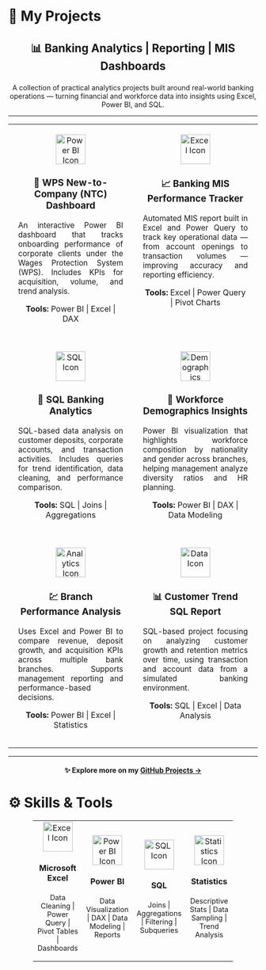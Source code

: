 

# 💼 My Projects

<div align="center">
  <h3 style="font-size:1.4rem;">📊 Banking Analytics | Reporting | MIS Dashboards</h3>
  <p style="max-width:750px;">A collection of practical analytics projects built around real-world banking operations — turning financial and workforce data into insights using Excel, Power BI, and SQL.</p>
</div>

---

<table style="width:100%; border:none;">
<tr>

<td align="center" width="50%" style="vertical-align:top; padding:20px;">

<a href="https://github.com/YOUR_USERNAME/WPS-New-to-Company-Acquisition" target="_blank">
  <img src="https://img.icons8.com/color/96/power-bi.png" width="60" alt="Power BI Icon">
</a>

<h3>🏦 WPS New-to-Company (NTC) Dashboard</h3>
<p style="text-align:justify; font-size:0.95rem;">
An interactive Power BI dashboard that tracks onboarding performance of corporate clients under the Wages Protection System (WPS). Includes KPIs for acquisition, volume, and trend analysis.
</p>
<p><b>Tools:</b> Power BI | Excel | DAX</p>

</td>

<td align="center" width="50%" style="vertical-align:top; padding:20px;">

<a href="https://github.com/YOUR_USERNAME/Banking-MIS-Performance" target="_blank">
  <img src="https://img.icons8.com/color/96/microsoft-excel-2019--v1.png" width="60" alt="Excel Icon">
</a>

<h3>📈 Banking MIS Performance Tracker</h3>
<p style="text-align:justify; font-size:0.95rem;">
Automated MIS report built in Excel and Power Query to track key operational data — from account openings to transaction volumes — improving accuracy and reporting efficiency.
</p>
<p><b>Tools:</b> Excel | Power Query | Pivot Charts</p>

</td>
</tr>

<tr>

<td align="center" width="50%" style="vertical-align:top; padding:20px;">

<a href="https://github.com/YOUR_USERNAME/SQL-Banking-Analytics" target="_blank">
  <img src="https://img.icons8.com/color/96/sql.png" width="60" alt="SQL Icon">
</a>

<h3>💾 SQL Banking Analytics</h3>
<p style="text-align:justify; font-size:0.95rem;">
SQL-based data analysis on customer deposits, corporate accounts, and transaction activities. Includes queries for trend identification, data cleaning, and performance comparison.
</p>
<p><b>Tools:</b> SQL | Joins | Aggregations</p>

</td>

<td align="center" width="50%" style="vertical-align:top; padding:20px;">

<a href="https://github.com/YOUR_USERNAME/Banking-Workforce-Insights" target="_blank">
  <img src="https://img.icons8.com/color/96/group.png" width="60" alt="Demographics Icon">
</a>

<h3>👥 Workforce Demographics Insights</h3>
<p style="text-align:justify; font-size:0.95rem;">
Power BI visualization that highlights workforce composition by nationality and gender across branches, helping management analyze diversity ratios and HR planning.
</p>
<p><b>Tools:</b> Power BI | DAX | Data Modeling</p>

</td>
</tr>

<tr>

<td align="center" width="50%" style="vertical-align:top; padding:20px;">

<a href="https://github.com/YOUR_USERNAME/Bank-Branch-Performance-Analysis" target="_blank">
  <img src="https://img.icons8.com/color/96/line-chart.png" width="60" alt="Analytics Icon">
</a>

<h3>💹 Branch Performance Analysis</h3>
<p style="text-align:justify; font-size:0.95rem;">
Uses Excel and Power BI to compare revenue, deposit growth, and acquisition KPIs across multiple bank branches. Supports management reporting and performance-based decisions.
</p>
<p><b>Tools:</b> Power BI | Excel | Statistics</p>

</td>

<td align="center" width="50%" style="vertical-align:top; padding:20px;">

<a href="https://github.com/YOUR_USERNAME/Customer-Trend-SQL-Report" target="_blank">
  <img src="https://img.icons8.com/color/96/data-configuration.png" width="60" alt="Data Icon">
</a>

<h3>📊 Customer Trend SQL Report</h3>
<p style="text-align:justify; font-size:0.95rem;">
SQL-based project focusing on analyzing customer growth and retention metrics over time, using transaction and account data from a simulated banking environment.
</p>
<p><b>Tools:</b> SQL | Excel | Data Analysis</p>

</td>

</tr>
</table>

---

<div align="center">
  <h4>✨ Explore more on my <a href="https://github.com/YOUR_USERNAME?tab=repositories">GitHub Projects →</a></h4>
</div>

# ⚙️ Skills & Tools

<div align="center">

<table style="border:none; width:80%;">

<tr>
<td align="center" width="25%">
  <img src="https://img.icons8.com/color/96/microsoft-excel-2019--v1.png" width="60" alt="Excel Icon">
  <h4>Microsoft Excel</h4>
  <p style="font-size:0.9rem;">Data Cleaning | Power Query | Pivot Tables | Dashboards</p>
</td>

<td align="center" width="25%">
  <img src="https://img.icons8.com/color/96/power-bi.png" width="60" alt="Power BI Icon">
  <h4>Power BI</h4>
  <p style="font-size:0.9rem;">Data Visualization | DAX | Data Modeling | Reports</p>
</td>

<td align="center" width="25%">
  <img src="https://img.icons8.com/color/96/sql.png" width="60" alt="SQL Icon">
  <h4>SQL</h4>
  <p style="font-size:0.9rem;">Joins | Aggregations | Filtering | Subqueries</p>
</td>

<td align="center" width="25%">
  <img src="https://img.icons8.com/color/96/statistics.png" width="60" alt="Statistics Icon">
  <h4>Statistics</h4>
  <p style="font-size:0.9rem;">Descriptive Stats | Data Sampling | Trend Analysis</p>
</td>
</tr>

</table>

</div>
